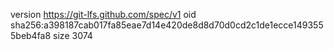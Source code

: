 version https://git-lfs.github.com/spec/v1
oid sha256:a398187cab017fa85eae7d14e420de8d8d70d0cd2c1de1ecce1493555beb4fa8
size 3074
